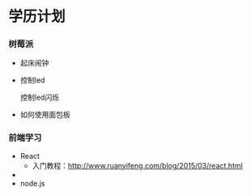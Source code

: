 # 学历计划

### 树莓派

* 起床闹钟

* 控制led
  
  控制led闪烁

* 如何使用面包板

### 前端学习

* React
  * 入门教程：http://www.ruanyifeng.com/blog/2015/03/react.html
* 
* node.js
